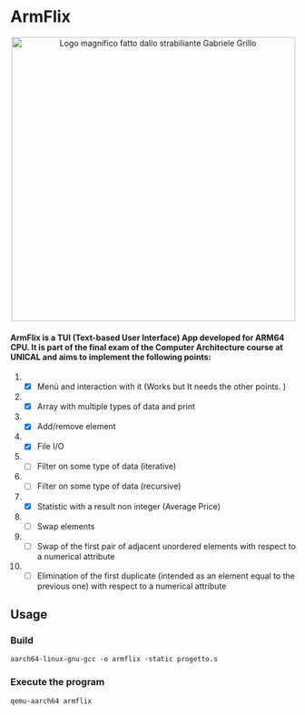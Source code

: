 # ArmFlix
<p align="center">
  <img src="https://i.imgur.com/hNINSrj.png" title="Logo magnifico fatto dallo strabiliante Gabriele Grillo" style="width: 500px; margin-left: auto; margin-right: auto; display: block;">
</p>

#### ArmFlix is a TUI (Text-based User Interface) App developed for ARM64 CPU. It is part of the final exam of the Computer Architecture course at UNICAL and aims to implement the following points:  

1. - [X] Menù and interaction with it (Works but It needs the other points. )

2. - [X] Array with multiple types of data and print

3. - [X] Add/remove element

4. - [X] File I/O

5. - [ ] Filter on some type of data (iterative)

6. - [ ] Filter on some type of data (recursive)

7. - [X] Statistic with a result non integer (Average Price)

8. - [ ] Swap elements

9. - [ ] Swap of the first pair of adjacent unordered elements with respect to a numerical attribute

10. - [ ] Elimination of the first duplicate (intended as an element equal to the previous one) with respect to a numerical attribute

## Usage
### Build  
`aarch64-linux-gnu-gcc -o armflix -static progetto.s`

### Execute the program  
`qemu-aarch64 armflix`
